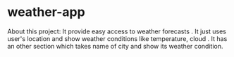 # weather-app
About this project:
It provide easy access to weather forecasts .
It just uses user's location and show weather conditions like temperature, cloud .
It has an other section which takes name of city and show its weather condition.
